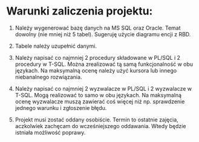 # Warunki zaliczenia projektu:
1. Należy wygenerować bazę danych na MS SQL oraz Oracle. Temat dowolny (nie mniej niż 5 tabel). Sugeruję użycie diagramu encji z RBD.
 
2. Tabele należy uzupełnić danymi.

3. Należy napisać co najmniej 2 procedury składowane w PL/SQL i 2 procedury w T-SQL. Można zrealizować tą samą funkcjonalność w obu językach. Na maksymalną ocenę należy użyć kursora lub innego niebanalnego rozwiązania.

4. Należy napisać co najmniej 2 wyzwalacze w PL/SQL i 2 wyzwalacze w T-SQL. Mogą realizować to samo w obu językach. Na maksymalną ocenę wyzwalacze muszą zawierać coś więcej niż np. sprawdzenie jednego warunku i zgłoszenie błędu.

5. Projekt musi zostać oddany osobiście. Termin to ostatnie zajęcia, aczkolwiek zachęcam do wcześniejszego oddawania. Wtedy będzie istniała możliwość poprawy.
